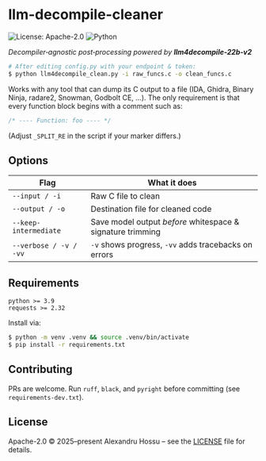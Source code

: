 # llm-decompile-cleaner
![License: Apache-2.0](https://img.shields.io/badge/License-Apache_2.0-blue.svg)
![Python](https://img.shields.io/badge/python-3.9%2B-blue?logo=python)


_Decompiler‑agnostic post‑processing powered by **llm4decompile‑22b‑v2**_

```bash
# After editing config.py with your endpoint & token:
$ python llm4decompile_clean.py -i raw_funcs.c -o clean_funcs.c
```

Works with any tool that can dump its C output to a file (IDA, Ghidra, Binary Ninja, radare2, Snowman, Godbolt CE, …).
The only requirement is that every function block begins with a comment such as:

```c
/* ---- Function: foo ---- */
```

(Adjust `_SPLIT_RE` in the script if your marker differs.)

## Options

| Flag                     | What it does                                                |
|--------------------------|-------------------------------------------------------------|
| `--input / -i`           | Raw C file to clean                                         |
| `--output / -o`          | Destination file for cleaned code                           |
| `--keep-intermediate`    | Save model output *before* whitespace & signature trimming  |
| `--verbose / -v / -vv`   | `-v` shows progress, `-vv` adds tracebacks on errors        |

## Requirements

```text
python >= 3.9
requests >= 2.32
```

Install via:

```bash
$ python -m venv .venv && source .venv/bin/activate
$ pip install -r requirements.txt
```

## Contributing

PRs are welcome. Run `ruff`, `black`, and `pyright` before committing (see `requirements-dev.txt`).

## License

Apache-2.0 © 2025–present Alexandru Hossu – see the [LICENSE](LICENSE) file for details.

